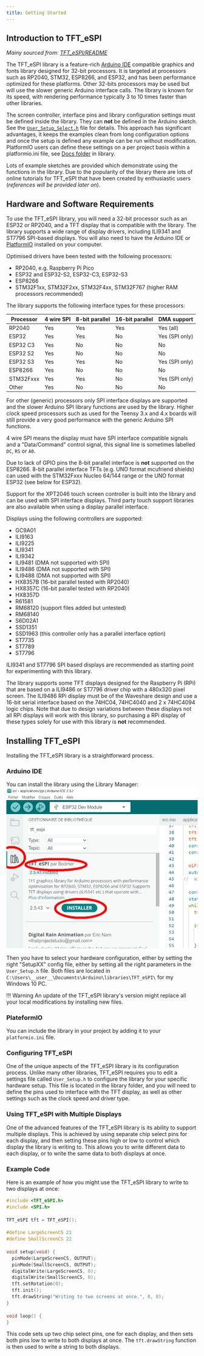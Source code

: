 ```yaml
---
title: Getting Started
---
```




## Introduction to TFT_eSPI

*Mainy sourced from: [TFT_eSPI/README](https://github.com/Bodmer/TFT_eSPI/blob/master/README.md)*

The TFT_eSPI library is a feature-rich [Arduino IDE](https://www.arduino.cc/en/software) compatible graphics and fonts
library designed for 32-bit processors. It is targeted at processors such as RP2040, STM32, ESP8266, and ESP32, and has
been performance optimized for these platforms. Other 32-bits processors may be used but will use the slower generic 
Arduino interface calls. The library is known for its speed, with rendering performance typically 3 to 10 times faster
than other libraries.

The screen controller, interface pins and library configuration settings must be defined inside the library. They can 
**not** be defined in the Arduino sketch. See the
[`User_Setup_Select.h`](https://github.com/Bodmer/TFT_eSPI/blob/master/User_Setup_Select.h) file for details.
This approach has significant advantages, it keeps the examples clean from long configuration options and once the setup
is defined any example can be run without modification. PlatformIO users can define these settings on a per project
basis within a platformio.ini file, see [Docs folder](https://github.com/Bodmer/TFT_eSPI/tree/master/docs) in library.

Lots of example sketches are provided which demonstrate using the functions in the library. Due to the popularity of the
library there are lots of online tutorials for TFT_eSPI that have been created by enthusiastic users (*references will 
be provided later on*).

## Hardware and Software Requirements

To use the TFT_eSPI library, you will need a 32-bit processor such as an ESP32 or RP2040, and a TFT display that is 
compatible with the library. The library supports a wide range of display drivers, including ILI9341 and ST7796
SPI-based displays. You will also need to have the Arduino IDE or [PlatformIO](https://platformio.org/) installed on
your computer.

Optimised drivers have been tested with the following processors:

* RP2040, e.g. Raspberry Pi Pico
* ESP32 and ESP32-S2, ESP32-C3, ESP32-S3
* ESP8266
* STM32F1xx, STM32F2xx, STM32F4xx, STM32F767 (higher RAM processors recommended)

The library supports the following interface types for these processors:

 Processor | 4 wire SPI | 8-bit parallel | 16-bit parallel | DMA support
-----------|------------|----------------|-----------------|----------------
 RP2040    | Yes        | Yes            | Yes             | Yes (all)
 ESP32     | Yes        | Yes            | No              | Yes (SPI only)
 ESP32 C3  | Yes        | No             | No              | No
 ESP32 S2  | Yes        | No             | No              | No
 ESP32 S3  | Yes        | Yes            | No              | Yes (SPI only)
 ESP8266   | Yes        | No             | No              | No
 STM32Fxxx | Yes        | Yes            | No              | Yes (SPI only)
 Other     | Yes        | No             | No              | No

For other (generic) processors only SPI interface displays are supported and the slower Arduino SPI library functions
are used by the library. Higher clock speed processors such as used for the Teensy 3.x and 4.x boards will still provide
a very good performance with the generic Arduino SPI functions.

4 wire SPI means the display must have SPI interface compatible signals and a "Data/Command" control signal, this signal
line is sometimes labelled `DC`, `RS` or `A0`.

Due to lack of GPIO pins the 8-bit parallel interface is **not** supported on the ESP8266. 8-bit parallel interface TFTs
(e.g. UNO format mcufriend shields) can used with the STM32Fxxx Nucleo 64/144 range or the UNO format ESP32 (see below
for ESP32).

Support for the XPT2046 touch screen controller is built into the library and can be used with SPI interface displays.
Third party touch support libraries are also available when using a display parallel interface.

Displays using the following controllers are supported:

* GC9A01
* ILI9163
* ILI9225
* ILI9341
* ILI9342
* ILI9481 (DMA not supported with SPI)
* ILI9486 (DMA not supported with SPI)
* ILI9488 (DMA not supported with SPI)
* HX8357B (16-bit parallel tested with RP2040)
* HX8357C (16-bit parallel tested with RP2040)
* HX8357D
* R61581
* RM68120 (support files added but untested)
* RM68140
* S6D02A1
* SSD1351
* SSD1963 (this controller only has a parallel interface option)
* ST7735
* ST7789
* ST7796
 
ILI9341 and ST7796 SPI based displays are recommended as starting point for experimenting with this library.

The library supports some TFT displays designed for the Raspberry Pi (RPi) that are based on a ILI9486 or ST7796 driver
chip with a 480x320 pixel screen. The ILI9486 RPi display must be of the Waveshare design and use a 16-bit serial
interface based on the 74HC04, 74HC4040 and 2 x 74HC4094 logic chips. Note that due to design variations between these
displays not all RPi displays will work with this library, so purchasing a RPi display of these types solely for use
with this library is **not** recommended.

## Installing TFT_eSPI

Installing the TFT_eSPI library is a straightforward process.

### Arduino IDE

You can install the library using the Library Manager:
![Install TFT_eSPI](img/select-TFT_eSPI-arduino.png)

Then you have to select your hardware configuration, either by setting the right "SetupXX" config file, either by
setting all the right parameters in the `User_Setup.h` file. Both files are located in 
`C:\Users\__user__\Documents\Arduino\libraries\TFT_eSPI\` for my Windows 10 PC.

!!! Warning
    An update of the TFT_eSPI library's version might replace all your local modifications by installing new files. 

### PlateformIO

You can include the library in your project by adding it to your `platformio.ini` file.

### Configuring TFT_eSPI

One of the unique aspects of the TFT_eSPI library is its configuration process. Unlike many other libraries, TFT_eSPI
requires you to edit a settings file called `User_Setup.h` to configure the library for your specific hardware setup. 
This file is located in the library folder, and you will need to define the pins used to interface with the TFT display, 
as well as other settings such as the clock speed and driver type.

### Using TFT_eSPI with Multiple Displays

One of the advanced features of the TFT_eSPI library is its ability to support multiple displays. This is achieved by
using separate chip select pins for each display, and then setting these pins high or low to control which display the
library is writing to. This allows you to write different data to each display, or to write the same data to both
displays at once.

### Example Code

Here is an example of how you might use the TFT_eSPI library to write to two displays at once:

```cpp
#include <TFT_eSPI.h>
#include <SPI.h>

TFT_eSPI tft = TFT_eSPI();

#define LargeScreenCS 21
#define SmallScreenCS 22

void setup(void) {
  pinMode(LargeScreenCS, OUTPUT);
  pinMode(SmallScreenCS, OUTPUT);
  digitalWrite(LargeScreenCS, 0);
  digitalWrite(SmallScreenCS, 0);
  tft.setRotation(0);
  tft.init();
  tft.drawString("Writing to two screens at once.", 0, 0);
}

void loop() {
}
```

This code sets up two chip select pins, one for each display, and then sets both pins low to write to both displays at
once. The `tft.drawString` function is then used to write a string to both displays.
